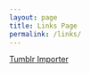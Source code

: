```yaml
---
layout: page
title: Links Page
permalink: /links/
---
```


[Tumblr Importer](http://nikkortumblr.github.io/randomizetumblr/tumblrimporter.html)
